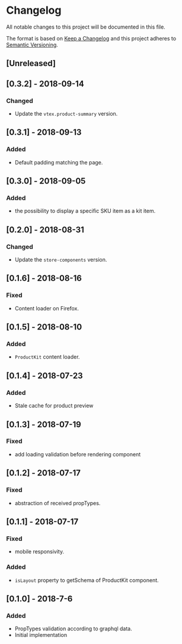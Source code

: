 # Changelog

All notable changes to this project will be documented in this file.

The format is based on [Keep a Changelog](http://keepachangelog.com/en/1.0.0/)
and this project adheres to [Semantic Versioning](http://semver.org/spec/v2.0.0.html).

## [Unreleased]

## [0.3.2] - 2018-09-14
### Changed
- Update the `vtex.product-summary` version.

## [0.3.1] - 2018-09-13
### Added
- Default padding matching the page.

## [0.3.0] - 2018-09-05
### Added
- the possibility to display a specific SKU item as a kit item.

## [0.2.0] - 2018-08-31
### Changed
- Update the `store-components` version.

## [0.1.6] - 2018-08-16
### Fixed
- Content loader on Firefox.

## [0.1.5] - 2018-08-10
### Added
- `ProductKit` content loader.

## [0.1.4] - 2018-07-23
### Added
- Stale cache for product preview

## [0.1.3] - 2018-07-19
### Fixed
- add loading validation before rendering component

## [0.1.2] - 2018-07-17
### Fixed
- abstraction of received propTypes.

## [0.1.1] - 2018-07-17
### Fixed
- mobile responsivity.

### Added
- `isLayout` property to getSchema of ProductKit component.

## [0.1.0] - 2018-7-6
### Added
- PropTypes validation according to graphql data.
- Initial implementation
